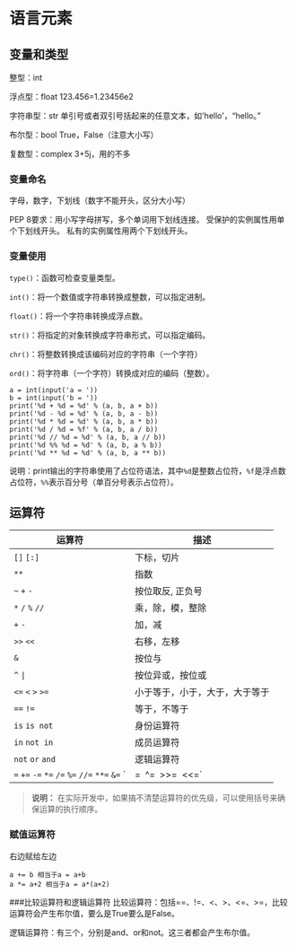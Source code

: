 # 语言元素
## 变量和类型
整型：int  

浮点型：float   123.456=1.23456e2

字符串型：str 单引号或者双引号括起来的任意文本，如'hello'，“hello。”

布尔型：bool  True，False（注意大小写）

复数型：complex  3+5j，用的不多

### 变量命名
字母，数字，下划线（数字不能开头，区分大小写）

PEP 8要求：用小写字母拼写，多个单词用下划线连接。
受保护的实例属性用单个下划线开头。
私有的实例属性用两个下划线开头。

### 变量使用
```type()```：函数可检查变量类型。

```int()```：将一个数值或字符串转换成整数，可以指定进制。

```float()```：将一个字符串转换成浮点数。

```str()```：将指定的对象转换成字符串形式，可以指定编码。

```chr()```：将整数转换成该编码对应的字符串（一个字符）

```ord()```：将字符串（一个字符）转换成对应的编码（整数）。
```
a = int(input('a = '))
b = int(input('b = '))
print('%d + %d = %d' % (a, b, a + b))
print('%d - %d = %d' % (a, b, a - b))
print('%d * %d = %d' % (a, b, a * b))
print('%d / %d = %f' % (a, b, a / b))
print('%d // %d = %d' % (a, b, a // b))
print('%d %% %d = %d' % (a, b, a % b))
print('%d ** %d = %d' % (a, b, a ** b))
```
说明：print输出的字符串使用了占位符语法，其中```%d```是整数占位符，```%f```是浮点数占位符，```%%```表示百分号（单百分号表示占位符）。
## 运算符
| 运算符                                                       | 描述                           |
| ------------------------------------------------------------ | ------------------------------ |
| `[]` `[:]`                                                   | 下标，切片                     |
| `**`                                                         | 指数                           |
| `~` `+` `-`                                                  | 按位取反, 正负号               |
| `*` `/` `%` `//`                                             | 乘，除，模，整除               |
| `+` `-`                                                      | 加，减                         |
| `>>` `<<`                                                    | 右移，左移                     |
| `&`                                                          | 按位与                         |
| `^` `\|`                                                      | 按位异或，按位或               |
| `<=` `<` `>` `>=`                                            | 小于等于，小于，大于，大于等于 |
| `==` `!=`                                                    | 等于，不等于                   |
| `is`  `is not`                                               | 身份运算符                     |
| `in` `not in`                                                | 成员运算符                     |
| `not` `or` `and`                                             | 逻辑运算符                     |
| `=` `+=` `-=` `*=` `/=` `%=` `//=` `**=` `&=` `|=` `^=` `>>=` `<<=` | （复合）赋值运算符             |

>**说明：** 在实际开发中，如果搞不清楚运算符的优先级，可以使用括号来确保运算的执行顺序。

### 赋值运算符
右边赋给左边
```
a += b 相当于a = a+b
a *= a+2 相当于a = a*(a+2)
```
###比较运算符和逻辑运算符
比较运算符：包括==、!=、<、>、<=、>=，比较运算符会产生布尔值，要么是True要么是False。

逻辑运算符：有三个，分别是and、or和not。这三者都会产生布尔值。


